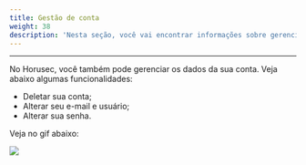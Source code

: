 ```yaml
---
title: Gestão de conta
weight: 38
description: 'Nesta seção, você vai encontrar informações sobre gerenciamento de conta e webhook.'
---
```


---

No Horusec, você também pode gerenciar os dados da sua conta. Veja abaixo algumas funcionalidades:

* Deletar sua conta;
* Alterar seu e-mail e usuário;
* Alterar sua senha.

Veja no gif abaixo: 

![](/docs/ptbr/web/services/manager/account-management/1-manager-account.gif)

